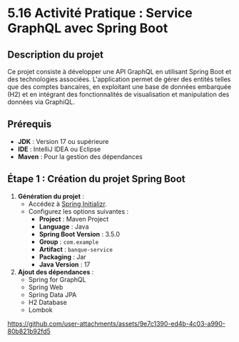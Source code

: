 # 5.16 Activité Pratique : Service GraphQL avec Spring Boot

## Description du projet
Ce projet consiste à développer une API GraphQL en utilisant Spring Boot et des technologies associées. L'application permet de gérer des entités telles que des comptes bancaires, en exploitant une base de données embarquée (H2) et en intégrant des fonctionnalités de visualisation et manipulation des données via GraphiQL.

## Prérequis
- **JDK** : Version 17 ou supérieure
- **IDE** : IntelliJ IDEA ou Eclipse
- **Maven** : Pour la gestion des dépendances

## Étape 1 : Création du projet Spring Boot
1. **Génération du projet** :
   - Accédez à [Spring Initializr](https://start.spring.io/).
   - Configurez les options suivantes :
     - **Project** : Maven Project
     - **Language** : Java
     - **Spring Boot Version** : 3.5.0
     - **Group** : `com.example`
     - **Artifact** : `banque-service`
     - **Packaging** : Jar
     - **Java Version** : 17
2. **Ajout des dépendances** :
   - Spring for GraphQL
   - Spring Web
   - Spring Data JPA
   - H2 Database
   - Lombok



https://github.com/user-attachments/assets/9e7c1390-ed4b-4c03-a990-80b821b92fd5

